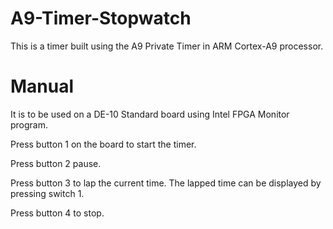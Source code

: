 # A9-Timer-Stopwatch

This is a timer built using the A9 Private Timer in ARM Cortex-A9 processor. 

# Manual
It is to be used on a DE-10 Standard board using Intel FPGA Monitor program.

Press button 1 on the board to start the timer.

Press button 2 pause.

Press button 3 to lap the current time. The lapped time can be displayed by pressing switch 1.

Press button 4 to stop.
